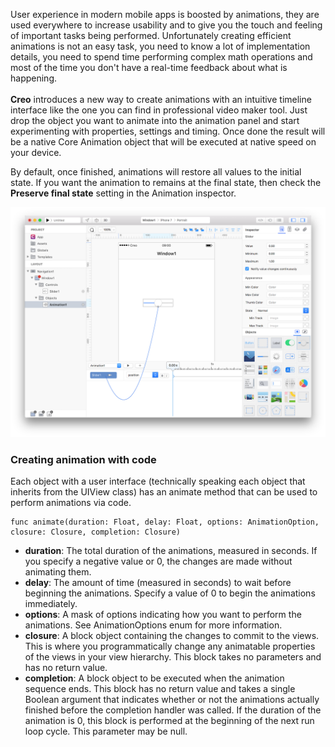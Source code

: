 User experience in modern mobile apps is boosted by animations, they are used everywhere to increase usability and to give you the touch and feeling of important tasks being performed.
Unfortunately creating efficient animations is not an easy task, you need to know a lot of implementation details, you need to spend time performing complex math operations and most of the time you don't have a real-time feedback about what is happening. 
<br>
<br>
**Creo** introduces a new way to create animations with an intuitive timeline interface like the one you can find in professional video maker tool. Just drop the object you want to animate into the animation panel and start experimenting with properties, settings and timing. Once done the result will be a native Core Animation object that will be executed at native speed on your device.

By default, once finished, animations will restore all values to the initial state. If you want the animation to remains at the final state, then check the **Preserve final state** setting in the Animation inspector.

![Creo](../images/creo/creo_animations_1.png)

### Creating animation with code

Each object with a user interface (technically speaking each object that inherits from the UIView class) has an animate method that can be used to perform animations via code.
```
func animate(duration: Float, delay: Float, options: AnimationOption, closure: Closure, completion: Closure)
```
* **duration**: The total duration of the animations, measured in seconds. If you specify a negative value or 0, the changes are made without animating them.
* **delay**: The amount of time (measured in seconds) to wait before beginning the animations. Specify a value of 0 to begin the animations immediately.
* **options**: A mask of options indicating how you want to perform the animations. See AnimationOptions enum for more information.
* **closure**: A block object containing the changes to commit to the views. This is where you programmatically change any animatable properties of the views in your view hierarchy. This block takes no parameters and has no return value.
* **completion**: A block object to be executed when the animation sequence ends. This block has no return value and takes a single Boolean argument that indicates whether or not the animations actually finished before the completion handler was called. If the duration of the animation is 0, this block is performed at the beginning of the next run loop cycle. This parameter may be null.
